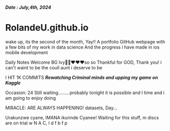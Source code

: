 ***Date : July,4th, 2024***
# RolandeU.github.io
wake up, its the second of the month, Yay!!
A portfolio GitHub webpage with a few bits of my work in data science
And the progress i have made in ios mobile development 

Daily Notes
Welcome BG Ivy🙌🏽❤️❤️❤️so so Thankful for GOD, Thank you! i can't waint to be the coull aunt i deserve to be

I HIT 1K COMMITS
***Rewatching Criminal minds and upping my game on Kaggle***

Occasion: 24
Still waiting.........probably tonight 
it is possible and l time  and i am going to enjoy doing  

MIRACLE: ARE ALWAYS HAPPENING!
 datasets, Day...

Urakunzwe cyane, IMANA ikurinde Cyanee!
Waiting for this stuff, m discs are on trial
w N A C, I d f b f p
